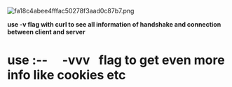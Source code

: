 ![fa18c4abee4fffac50278f3aad0c87b7.png](../../../_resources/fa18c4abee4fffac50278f3aad0c87b7.png)

**use -v flag with curl to see all information of handshake and connection between client and server**

# **use :--     -vvv   flag to get even more info like cookies etc**